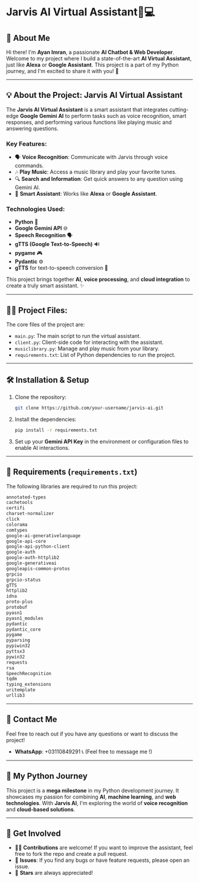 
# Jarvis AI Virtual Assistant🤖💻

## 👋 **About Me**
Hi there! I'm **Ayan Imran**, a passionate **AI Chatbot & Web Developer**. Welcome to my project where I build a state-of-the-art **AI Virtual Assistant**, just like **Alexa** or **Google Assistant**. This project is a part of my Python journey, and I'm excited to share it with you! 🚀

---

## 💡 **About the Project: Jarvis AI Virtual Assistant**
The **Jarvis AI Virtual Assistant** is a smart assistant that integrates cutting-edge **Google Gemini AI** to perform tasks such as voice recognition, smart responses, and performing various functions like playing music and answering questions.

### Key Features:
- 🗣️ **Voice Recognition**: Communicate with Jarvis through voice commands.
- 🎶 **Play Music**: Access a music library and play your favorite tunes.
- 🔍 **Search and Information**: Get quick answers to any question using Gemini AI.
- 🤖 **Smart Assistant**: Works like **Alexa** or **Google Assistant**.

### Technologies Used:
- **Python** 🐍
- **Google Gemini API** 🌐
- **Speech Recognition** 🗣️
- **gTTS (Google Text-to-Speech)** 🔊
- **pygame** 🎮
- **Pydantic** ⚙️
- **gTTS** for text-to-speech conversion 🎤
  
This project brings together **AI**, **voice processing**, and **cloud integration** to create a truly smart assistant. ✨

---

## 🧑‍💻 **Project Files:**
The core files of the project are:
- `main.py`: The main script to run the virtual assistant.
- `client.py`: Client-side code for interacting with the assistant.
- `musiclibrary.py`: Manage and play music from your library.
- `requirements.txt`: List of Python dependencies to run the project.

---

## 🛠️ **Installation & Setup**

1. Clone the repository:
   ```bash
   git clone https://github.com/your-username/jarvis-ai.git
   ```

2. Install the dependencies:
   ```bash
   pip install -r requirements.txt
   ```

3. Set up your **Gemini API Key** in the environment or configuration files to enable AI interactions.

---

## 📝 **Requirements (`requirements.txt`)**

The following libraries are required to run this project:

```txt
annotated-types
cachetools
certifi
charset-normalizer
click
colorama
comtypes
google-ai-generativelanguage
google-api-core
google-api-python-client
google-auth
google-auth-httplib2
google-generativeai
googleapis-common-protos
grpcio
grpcio-status
gTTS
httplib2
idna
proto-plus
protobuf
pyasn1
pyasn1_modules
pydantic
pydantic_core
pygame
pyparsing
pypiwin32
pyttsx3
pywin32
requests
rsa
SpeechRecognition
tqdm
typing_extensions
uritemplate
urllib3
```

---

## 📱 **Contact Me**
Feel free to reach out if you have any questions or want to discuss the project!

- **WhatsApp**: +03110849291 📞 (Feel free to message me !)

---

## 🎯 **My Python Journey**
This project is a **mega milestone** in my Python development journey. It showcases my passion for combining **AI**, **machine learning**, and **web technologies**. With **Jarvis AI**, I'm exploring the world of **voice recognition** and **cloud-based solutions**.

---

## 💬 **Get Involved**
- 🧑‍💻 **Contributions** are welcome! If you want to improve the assistant, feel free to fork the repo and create a pull request.
- 🚀 **Issues**: If you find any bugs or have feature requests, please open an issue.
- 🎉 **Stars** are always appreciated!
